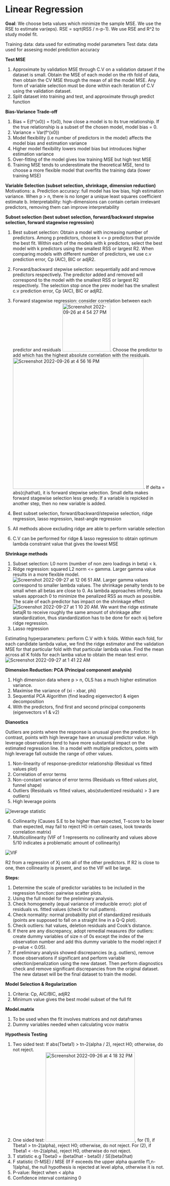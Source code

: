 # Linear Regression

**Goal**: We choose beta values which minimize the sample MSE. We use the RSE to estimate var(eps). RSE = sqrt(RSS / n-p-1). We use RSE and R^2 to study model fit.

Training data: data used for estimating model parameters
Test data: data used for assesing model prediction accuracy

**Test MSE**
1. Approximate by validation MSE through C.V on a validation dataset if the dataset is small. Obtain the MSE of each model on the rth fold of data, then obtain the CV MSE through the mean of all the model MSE. Any form of variable selection must be done within each iteration of C.V using the validation dataset.
2. Split dataset into training and test, and approximate through predict function

**Bias-Variance Trade-off**
1. Bias = E(f^(x0)) = f(x0), how close a model is to its true relationship. If the true relationship is a subset of the chosen model, model bias = 0.
2. Variance = Var(f^(x0))
3. Model flexibility (i.e number of predictors in the model) affects the model bias and estimation variance
4. Higher model flexibility lowers model bias but introduces higher estimation variance
5. Over-fitting of the model gives low training MSE but high test MSE
6. Training MSE tends to underestimate the theoretical MSE, tend to choose a more flexible model that overfits the training data (lower training MSE)

**Variable Selection (subset selection, shrinkage, dimension reduction)**
Motivations: 
a. Prediction accuracy: full model has low bias, high estimation variance. When p > n, there is no longer a unique least squares coefficient estimate
b. Interpretability: high-dimensions can contain certain irrelevant predictors, removing them can improve interpretability

**Subset selection (best subset selection, forward/backward stepwise selection, forward stagewise regression)**
1. Best subset selection: Obtain a model with increasing number of predictors. Among p predictors, choose k <= p predictors that provide the best fit. Within each of the models with k predictors, select the best model with k predictors using the smallest RSS or largest R2. When comparing models with different number of predictors, we use c.v prediction error, Cp (AIC), BIC or adjR2.
2. Forward/backward stepwise selection: sequentially add and remove predictors respectively. The predictor added and removed will correspond to the model with the smallest RSS or largest R2 respectively. The selection stop once the prev model has the smallest c.v prediction error, Cp (AIC), BIC or adjR2.
3. Forward stagewise regression: consider correlation between each predictor and residuals <img width="151" alt="Screenshot 2022-09-26 at 4 54 27 PM" src="https://user-images.githubusercontent.com/68551564/192235135-632b9fd1-878f-4827-8384-97e3e8a1f192.png">. Choose the predictor to add which has the highest absolute correlation with the residuals. <img width="412" alt="Screenshot 2022-09-26 at 4 56 16 PM" src="https://user-images.githubusercontent.com/68551564/192235527-e25a1a2b-cd46-437e-a35f-9206622618ea.png">. If delta = abs(cjhathat), it is forward stepwise selection. Small delta makes forward stagewise selection less greedy. If a variable is repicked in another step, then no new variable is added.

1. Best subset selection, forward/backward/stepwise selection, ridge regression, lasso regression, least-angle regression
2. All methods above excluding ridge are able to perform variable selection
3. C.V can be performed for ridge & lasso regression to obtain optimum lambda constraint value that gives the lowest MSE

**Shrinkage methods**
1. Subset selection: L0 norm (number of non zero loadings in beta) < k. 
2. Ridge regression: squared L2 norm <= gamma. Larger gamma value results in a more flexible model. ![Screenshot 2022-09-27 at 12 06 51 AM](https://user-images.githubusercontent.com/68551564/192326319-7133bb76-10e8-4836-93f3-37effbe6f605.png). Larger gamma values correspond to smaller lambda values. The shrinkage penalty tends to be small when all betas are close to 0. As lambda approaches infinity, beta values approach 0 to minimize the penalized RSS as much as possible. The scale of each predictor has impact on the shrinkage effect ![Screenshot 2022-09-27 at 1 10 20 AM](https://user-images.githubusercontent.com/68551564/192338731-24153bc6-221a-4c47-8657-24ab3b96223b.png). We want the ridge estimate betajR to receive roughly the same amount of shrinkage after standardization, thus standardization has to be done for each xij before ridge regression.
3. Lasso regression

Estimating hyperparameters: perform C.V with k folds. Within each fold, for each candidate lambda value, we find the ridge estimator and the validation MSE for that particular fold with that particular lambda value. Find the mean across all K folds for each lamba value to obtain the mean test error. ![Screenshot 2022-09-27 at 1 41 22 AM](https://user-images.githubusercontent.com/68551564/192344369-2b0c6575-3c55-438b-8c49-5d284595b58c.png)

**Dimension Reduction: PCA (Principal component analysis)**
1. High dimension data where p > n, OLS has a much higher estimation variance.
2. Maximise the variance of (xi - xbar, phi)
3. Sequential PCA Algorithm (find leading eigenvector) & eigen decomposition
4. With the predictors, find first and second principal components (eigenvectors v1 & v2)

**Dianostics**

Outliers are points where the response is unusual given the predictor. In contrast, points with high leverage have an unusual predictor value. High leverage observations tend to have more substantial impact on the estimated regression line. In a model with multiple predictors, points with high leverage fall outside the range of other values.
1. Non-linearity of response-predictor relationship (Residual vs fitted values plot)
2. Correlation of error terms
3. Non-constant variance of error terms (Residuals vs fitted values plot, funnel shape)
4. Outliers (Residuals vs fitted values, abs(studentized residuals) > 3 are outliers)
5. High leverage points 

![leverage statistic](https://user-images.githubusercontent.com/68551564/191442881-9fd38fa7-0c4d-4b17-91ac-bde8e17f339c.png)

6. Collinearity (Causes S.E to be higher than expected, T-score to be lower than expected, may fail to reject H0 in certain cases, look towards correlation matrix)
7. Multicollinearity (VIF of 1 represents no collinearity and values above 5/10 indicates a problematic amount of collinearity)

![VIF](https://user-images.githubusercontent.com/68551564/191443707-01cad8ef-1a35-4cc0-a939-77e932fd9b06.png)

R2 from a regression of Xj onto all of the other predictors. If R2 is close to one, then collinearity is present, and so the VIF will be large.

**Steps:**
1. Determine the scale of predictor variables to be included in the regression function: pairwise scatter plots.
2. Using the full model for the preliminary analysis.
3. Check homogeneity (equal variance of irreducible error): plot of residuals vs. fitted values (check for null pattern).
4. Check normality: normal probability plot of standardized residuals (points are supposed to fall on a straight line in a Q-Q plot).
5. Check outliers: hat values, deletion residuals and Cook’s distance.
6. If there are any discrepancy, adopt remedial measures (for outliers: create dummy variables of size n of 0s except the index of the observation number and add this dummy variable to the model reject if p-value < 0.05).
7. If preliminary analysis showed discrepancies (e.g. outliers), remove those observations if significant and perform variable selection/penalization using the new dataset. Then perform diagnostics check and remove significant discrepancies from the original dataset. The new dataset will be the final dataset to train the model.

**Model Selection & Regularization**
1. Criteria: Cp, AIC/BIC, adjR2
2. Minimum value gives the best model subset of the full fit

**Model.matrix**
1. To be used when the fit involves matrices and not dataframes
2. Dummy variables needed when calculating vcov matrix

**Hypothesis Testing**
1. Two sided test: If abs(Tbeta1) > tn-2(alpha / 2), reject H0; otherwise, do not reject. 
2. One sided test: <img width="281" alt="Screenshot 2022-09-26 at 4 18 32 PM" src="https://user-images.githubusercontent.com/68551564/192227658-86e424f7-f726-4bd9-a5f3-e508f7be1672.png">, for (1), if Tbeta1 > tn-2(alpha), reject H0; otherwise, do not reject. For (2), if Tbeta1 < -tn-2(alpha), reject H0, otherwise do not reject.
3. T statistic e.g Tbeta0 = (beta0hat - beta0) / SE(beta0hat) 
4. F statistic (1-MSE) / MSE (If F exceeds the upper alpha quantile f1,n-1(alpha), the null hypothesis is rejected at level alpha, otherwise it is not.
5. P-value: Reject when < alpha
6. Confidence interval containing 0
